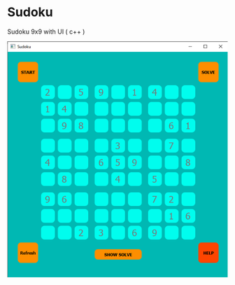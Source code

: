 # Sudoku
Sudoku 9x9 with UI ( c++ )

[![alt text](https://github.com/Mostafa-N-E/Sudoku/blob/main/sudoku.png?raw=true "Logo")](https://github.com/Mostafa-N-E/Sudoku/blob/main/sudoku.png)
